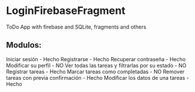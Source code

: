 # LoginFirebaseFragment
ToDo App with firebase and SQLite, fragments and others

## Modulos:
Iniciar sesión - Hecho
Registrarse - Hecho
Recuperar contraseña - Hecho
Modificar su perfil - NO
Ver todas las tareas y filtrarlas por su estado - NO
Registrar tareas - Hecho
Marcar tareas como completadas - NO
Remover tareas con previa confirmación - Hecho
Modificar los datos de una tareas - Hecho
